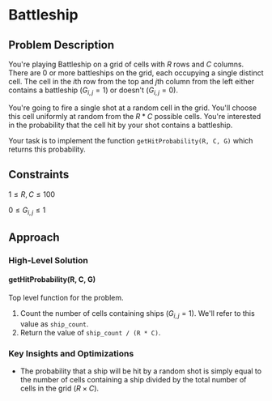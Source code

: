# Battleship

## Problem Description

You're playing Battleship on a grid of cells with $R$ rows and $C$ columns. There are 0 or more battleships on the grid, each occupying a single distinct cell. The cell in the $i\text{th}$ row from the top and $j\text{th}$ column from the left either contains a battleship ($G_{i,j}=1$) or doesn't ($G_{i,j}=0$).

You're going to fire a single shot at a random cell in the grid. You'll choose this cell uniformly at random from the $R*C$ possible cells. You're interested in the probability that the cell hit by your shot contains a battleship.

Your task is to implement the function ```getHitProbability(R, C, G)``` which returns this probability.

## Constraints

$1 \leq R,C \leq 100$

$0 \leq G_{i,j} \leq 1$

## Approach

### High-Level Solution

#### getHitProbability(R, C, G)

Top level function for the problem.

1. Count the number of cells containing ships ($G_{i,j}=1$). We'll refer to this value as ```ship_count```.
2. Return the value of ```ship_count / (R * C)```.

### Key Insights and Optimizations

- The probability that a ship will be hit by a random shot is simply equal to the number of cells containing a ship divided by the total number of cells in the grid ($R \times C$).
